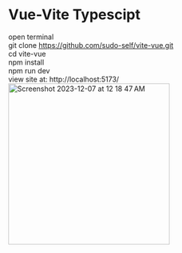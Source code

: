 # Vue-Vite Typescipt
open terminal<br>
git clone https://github.com/sudo-self/vite-vue.git<br>
cd vite-vue<br>
npm install<br>
npm run dev<br>
view site at:   http://localhost:5173/<br>
 <img width="323" alt="Screenshot 2023-12-07 at 12 18 47 AM" src="https://github.com/sudo-self/vite-vue/assets/119916323/b8a6d6b2-0c4f-4fd4-9f4a-8e4721c19e0f">
